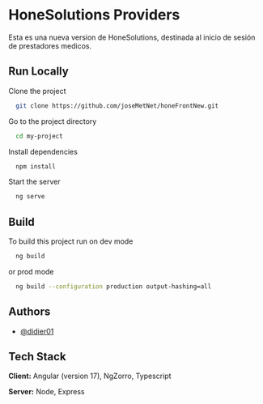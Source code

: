 
# HoneSolutions Providers

Esta es una nueva version de HoneSolutions, destinada al inicio de sesión de prestadores medicos. 


## Run Locally

Clone the project

```bash
  git clone https://github.com/joseMetNet/honeFrontNew.git
```

Go to the project directory

```bash
  cd my-project
```

Install dependencies

```bash
  npm install
```

Start the server

```bash
  ng serve
```



## Build

To build this project run on dev mode

```bash
  ng build
```
or prod mode

```bash
  ng build --configuration production output-hashing=all
```





## Authors

- [@didier01](https://github.com/didier01)


## Tech Stack

**Client:** Angular (version 17), NgZorro, Typescript

**Server:** Node, Express

